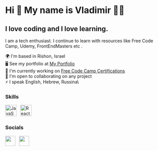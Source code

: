 Hi 👋 My name is Vladimir 👱‍♀️
======================================

I love coding and I love learning.
----------------------------------

I am a tech enthusiast. I continue to learn with resources like Free Code Camp, Udemy, FrontEndMasters etc .

🌍  I'm based in Rishon, Israel\
🖥️  See my portfolio at [My Portfolio](https://vladibo13.github.io/portfolio/)\
🚀  I'm currently working on [Free Code Camp Certifications](https://www.freecodecamp.org/)\
🤝  I'm open to collaborating on any project\
⚡  I speak English, Hebrew, Russina\
   
### Skills 
<p align="left">
<a href="https://developer.mozilla.org/en-US/docs/Web/JavaScript" target="_blank" rel="noreferrer"><img src="https://raw.githubusercontent.com/danielcranney/readme-generator/main/public/icons/skills/javascript-colored.svg" width="36" height="36" alt="JavaScript" /></a>&nbsp;&nbsp;
<a href="https://reactjs.org/" target="_blank" rel="noreferrer"><img src="https://raw.githubusercontent.com/danielcranney/readme-generator/main/public/icons/skills/react-colored.svg" width="36" height="36" alt="React" /></a>&nbsp;&nbsp;
 </p>
                    
### Socials
<p align="left">
<a href="https://www.github.com/vladibo13" target="_blank" rel="noreferrer"><img src="https://raw.githubusercontent.com/danielcranney/readme-generator/main/public/icons/socials/github-dark.svg" width="32" height="32" /></a>&nbsp;&nbsp;
<a href="https://www.linkedin.com/in/vladimir-bozhkov-171a2a170/" target="_blank" rel="noreferrer"><img src="https://raw.githubusercontent.com/danielcranney/readme-generator/main/public/icons/socials/linkedin.svg" width="32" height="32" /></a>&nbsp;&nbsp;</p>

<!--
**vladibo13/vladibo13** is a ✨ _special_ ✨ repository because its `README.md` (this file) appears on your GitHub profile.

Here are some ideas to get you started:

- 🔭 I’m currently working on ...
- 🌱 I’m currently learning ...
- 👯 I’m looking to collaborate on ...
- 🤔 I’m looking for help with ...
- 💬 Ask me about ...
- 📫 How to reach me: ...
- 😄 Pronouns: ...
- ⚡ Fun fact: ...
-->
